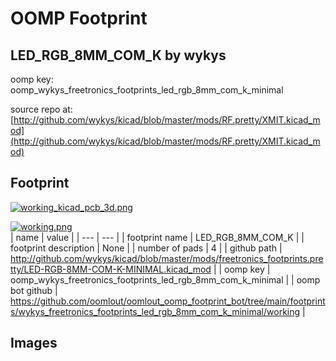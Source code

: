 # OOMP Footprint  
## LED_RGB_8MM_COM_K  by wykys  
  
oomp key: oomp_wykys_freetronics_footprints_led_rgb_8mm_com_k_minimal  
  
source repo at: [http://github.com/wykys/kicad/blob/master/mods/RF.pretty/XMIT.kicad_mod](http://github.com/wykys/kicad/blob/master/mods/RF.pretty/XMIT.kicad_mod)  
## Footprint  
  
[![working_kicad_pcb_3d.png](working_kicad_pcb_3d_600.png)](working_kicad_pcb_3d.png)  
  
[![working.png](working_600.png)](working.png)  
| name | value | 
| --- | --- | 
| footprint name | LED_RGB_8MM_COM_K | 
| footprint description | None | 
| number of pads | 4 | 
| github path | http://github.com/wykys/kicad/blob/master/mods/freetronics_footprints.pretty/LED-RGB-8MM-COM-K-MINIMAL.kicad_mod | 
| oomp key | oomp_wykys_freetronics_footprints_led_rgb_8mm_com_k_minimal | 
| oomp bot github | https://github.com/oomlout/oomlout_oomp_footprint_bot/tree/main/footprints/wykys_freetronics_footprints_led_rgb_8mm_com_k_minimal/working | 
## Images  
